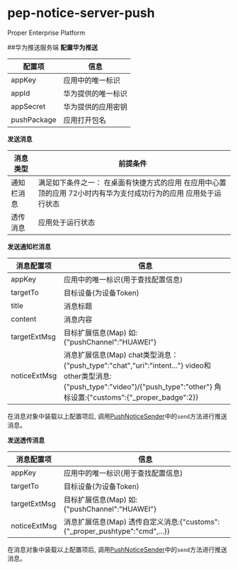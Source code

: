 pep-notice-server-push
======================
Proper Enterprise Platform

##华为推送服务端
**配置华为推送**

配置项|信息
----|----
appKey|应用中的唯一标识
appId|华为提供的唯一标识
appSecret|华为提供的应用密钥
pushPackage|应用打开包名

**发送消息**

消息类型|前提条件
-------|-------
通知栏消息|满足如下条件之一：  在桌面有快捷方式的应用  在应用中心置顶的应用  72小时内有华为支付成功行为的应用  应用处于运行状态  
透传消息|应用处于运行状态

**发送通知栏消息**

消息配置项|信息
----|----
appKey|应用中的唯一标识(用于查找配置信息)
targetTo|目标设备(为设备Token)
title|消息标题
content|消息内容
targetExtMsg|目标扩展信息(Map)  如:{"pushChannel":"HUAWEI"}
noticeExtMsg|消息扩展信息(Map)  chat类型消息：{"push_type":"chat","uri":"intent..."}  video和other类型消息:{"push_type":"video"}/{"push_type":"other"}  角标设置:{"customs":{"_proper_badge":2}}

在消息对象中装载以上配置项后, 调用[PushNoticeSender](/src/main/java/com/proper/enterprise/platform/notice/server/push/sender/PushNoticeSender.java)中的`send`方法进行推送消息。

**发送透传消息**

消息配置项|信息
----|----
appKey|应用中的唯一标识(用于查找配置信息)
targetTo|目标设备(为设备Token)
targetExtMsg|目标扩展信息(Map)  如:{"pushChannel":"HUAWEI"}
noticeExtMsg|消息扩展信息(Map)  透传自定义消息:{"customs":{"_proper_pushtype":"cmd",...}}

在消息对象中装载以上配置项后, 调用[PushNoticeSender](/src/main/java/com/proper/enterprise/platform/notice/server/push/sender/PushNoticeSender.java)中的`send`方法进行推送消息。
